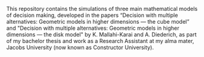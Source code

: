 This repository contains the simulations of three main mathematical models of decision making, developed in the papers “Decision with multiple alternatives: Geometric
models in higher dimensions — the cube model” and "Decision with multiple alternatives: Geometric models in higher dimensions — the disk model" by K. Mallahi-Karai and A. Diederich, as part of my bachelor thesis and work as a Research Assistant at my alma mater, Jacobs University (now known as Constructor University). 
